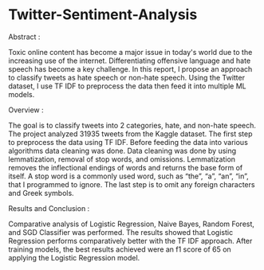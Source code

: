 # Twitter-Sentiment-Analysis

Abstract :

Toxic online content has become a major issue in today's world due to the increasing use of the internet. Differentiating offensive language and hate speech has become a key challenge. In this report, I propose an approach to classify tweets as hate speech or non-hate speech. Using the Twitter dataset, I  use TF IDF to preprocess the data then feed it into multiple ML models.

Overview :

The goal is to classify tweets into 2 categories, hate, and non-hate speech. The project analyzed 31935 tweets from the Kaggle dataset. The first step to preprocess the data using TF IDF. Before feeding the data into various algorithms data cleaning was done. Data cleaning was done by using lemmatization, removal of stop words, and omissions. Lemmatization removes the inflectional endings of words and returns the base form of itself. A stop word is a commonly used word, such as “the”, “a”, “an”, “in”, that I programmed to ignore. The last step is to omit any foreign characters and Greek symbols.

Results and Conclusion :

Comparative analysis of Logistic Regression, Naive Bayes, Random Forest, and SGD  Classifier was performed. The results showed that Logistic Regression performs comparatively better with the TF IDF approach. After training models, the best results achieved were an f1 score of 65 on applying the Logistic Regression model. 


